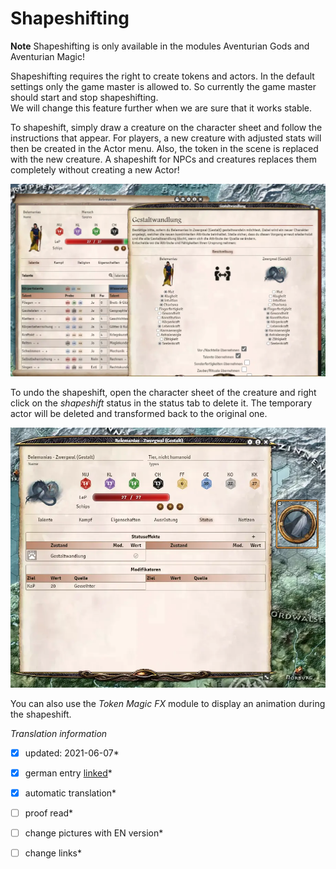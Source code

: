 # Shapeshifting
**Note** Shapeshifting is only available in the modules Aventurian Gods and Aventurian Magic!

Shapeshifting requires the right to create tokens and actors. In the default settings only the game master is allowed to. So currently the game master should start and stop shapeshifting.  
We will change this feature further when we are sure that it works stable.

To shapeshift, simply draw a creature on the character sheet and follow the instructions that appear. For players, a new creature with adjusted stats will then be created in the Actor menu. Also, the token in the scene is replaced with the new creature.
A shapeshift for NPCs and creatures replaces them completely without creating a new Actor!

![grafik](images/en-shapeshifting_0.webp)

To undo the shapeshift, open the character sheet of the creature and right click on the *shapeshift* status in the status tab to delete it. The temporary actor will be deleted and transformed back to the original one.

![grafik](images/en-shapeshifting_1.webp)

You can also use the *Token Magic FX* module to display an animation during the shapeshift.


*Translation information*  
*[x] updated: 2021-06-07*  
*[x] german entry [linked](de/de-Gestaltwandlung.md)*  
*[x] automatic translation*  
*[ ] proof read*  
*[ ] change pictures with EN version*
*[ ] change links*  

